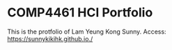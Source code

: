 # COMP4461 HCI Portfolio


This is the protfolio of Lam Yeung Kong Sunny.
Access: https://sunnykikihk.github.io./





